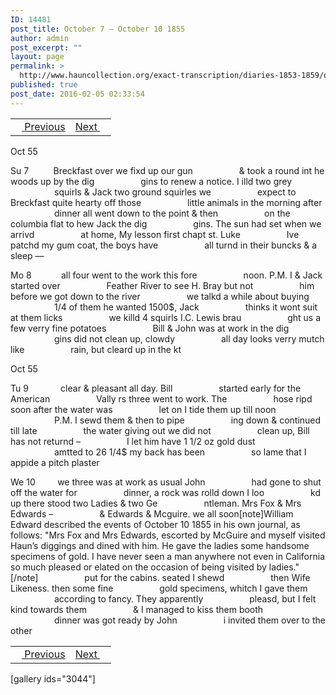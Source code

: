 ```yaml
---
ID: 14481
post_title: October 7 – October 10 1855
author: admin
post_excerpt: ""
layout: page
permalink: >
  http://www.hauncollection.org/exact-transcription/diaries-1853-1859/october-7-october-10-1855/
published: true
post_date: 2016-02-05 02:33:54
---
```

<table style="width: 100%;" align="center">
<tbody>
<tr>
<td><a href="http://www.hauncollection.org/version-2/diaries-1853-1859/october-2-october-6-1855/"><img src="https://lh3.googleusercontent.com/-EFJpxxNiPNw/VqgtWBCZrMI/AAAAAAAAAFU/WfY4lPFWWkg/s800-Ic42/Soeb-Plain-Arrows-8-10px.png" alt="" width="10" height="10" /> Previous</a></td>
<td style="text-align: right;"><a href="http://www.hauncollection.org/version-2/diaries-1853-1859/october-10-october-14-1855/">Next <img src="https://lh3.googleusercontent.com/-67k0cYlpXHw/VqgtWKz1MXI/AAAAAAAAAFU/k9PW_Piyurk/s800-Ic42/Soeb-Plain-Arrows-5-10px.png" alt="" width="10" height="10" /></a></td>
</tr>
</tbody>
</table>
Oct 55

Su 7          Breckfast over we fixd up our gun
<span style="margin-left: 70px;">&amp; took a round int he woods up by the dig
<span style="margin-left: 70px;">gins to renew a notice. I illd two grey
<span style="margin-left: 70px;">squirls &amp; Jack two ground squirles we
<span style="margin-left: 70px;">expect to Breckfast quite hearty off those
<span style="margin-left: 70px;">little animals in the morning after
<span style="margin-left: 70px;">dinner all went down to the point &amp; then
<span style="margin-left: 70px;">on the columbia flat to hew Jack the dig
<span style="margin-left: 70px;">gins. The sun had set when we arrivd
<span style="margin-left: 70px;">at home, My lesson first chapt st. Luke
<span style="margin-left: 70px;">Ive patchd my gum coat, the boys have
<span style="margin-left: 70px;">all turnd in their buncks &amp; a sleep —</span></span></span></span></span></span></span></span></span></span></span>

Mo 8            all four went to the work this fore
<span style="margin-left: 70px;">noon. P.M. I &amp; Jack started over
<span style="margin-left: 70px;">Feather River to see H. Bray but not
<span style="margin-left: 70px;">him before we got down to the river
<span style="margin-left: 70px;">we talkd a while about buying
<span style="margin-left: 70px;">1/4 of them he wanted 1500$, Jack
<span style="margin-left: 70px;">thinks it wont suit at them licks
<span style="margin-left: 70px;">we killd 4 squirls I.C. Lewis brau
<span style="margin-left: 70px;">ght us a few verry fine potatoes
<span style="margin-left: 70px;">Bill &amp; John was at work in the dig
<span style="margin-left: 70px;">gins did not clean up, clowdy
<span style="margin-left: 70px;">all day looks verry mutch like
<span style="margin-left: 70px;">rain, but cleard up in the kt</span></span></span></span></span></span></span></span></span></span></span></span>

Oct 55

Tu 9             clear &amp; pleasant all day. Bill
<span style="margin-left: 70px;">started early for the American
<span style="margin-left: 70px;">Vally rs three went to work. The
<span style="margin-left: 70px;">hose ripd soon after the water was
<span style="margin-left: 70px;">let on I tide them up till noon
<span style="margin-left: 70px;">P.M. I sewd them &amp; then to pipe
<span style="margin-left: 70px;">ing down &amp; continued till late
<span style="margin-left: 70px;">the water giving out we did not
<span style="margin-left: 70px;">clean up, Bill has not returnd –
<span style="margin-left: 70px;">I let him have 1 1/2 oz gold dust
<span style="margin-left: 70px;">amtted to 26 1/4$ my back has been
<span style="margin-left: 70px;">so lame that I appide a pitch plaster</span></span></span></span></span></span></span></span></span></span></span>

We 10         we three was at work as usual John
<span style="margin-left: 70px;">had gone to shut off the water for
<span style="margin-left: 70px;">dinner, a rock was rolld down I loo
<span style="margin-left: 70px;">kd up there stood two Ladies &amp; two Ge
<span style="margin-left: 70px;">ntleman. Mrs Fox &amp; Mrs Edwards –
<span style="margin-left: 70px;">&amp; Edwards &amp; Mcguire. we all soon[note]William Edward described the events of October 10 1855 in his own journal, as follows: "Mrs Fox and Mrs Edwards, escorted by McGuire and myself visited Haun’s diggings and dined with him. He gave the ladies some handsome specimens of gold. I have never seen a man anywhere not even in California so much pleased or elated on the occasion of being visited by ladies."[/note]
<span style="margin-left: 70px;">put for the cabins. seated I shewd
<span style="margin-left: 70px;">then Wife Likeness. then some fine
<span style="margin-left: 70px;">gold specimens, whitch I gave them
<span style="margin-left: 70px;">according to fancy. They apparently
<span style="margin-left: 70px;">pleasd, but I felt kind towards them
<span style="margin-left: 70px;">&amp; I managed to kiss them booth
<span style="margin-left: 70px;">dinner was got ready by John
<span style="margin-left: 70px;">i invited them over to the other</span></span></span></span></span></span></span></span></span></span></span></span></span>
<table style="width: 100%;" align="center">
<tbody>
<tr>
<td><a href="http://www.hauncollection.org/version-2/diaries-1853-1859/october-2-october-6-1855/"><img src="https://lh3.googleusercontent.com/-EFJpxxNiPNw/VqgtWBCZrMI/AAAAAAAAAFU/WfY4lPFWWkg/s800-Ic42/Soeb-Plain-Arrows-8-10px.png" alt="" width="10" height="10" /> Previous</a></td>
<td style="text-align: right;"><a href="http://www.hauncollection.org/version-2/diaries-1853-1859/october-10-october-14-1855/">Next <img src="https://lh3.googleusercontent.com/-67k0cYlpXHw/VqgtWKz1MXI/AAAAAAAAAFU/k9PW_Piyurk/s800-Ic42/Soeb-Plain-Arrows-5-10px.png" alt="" width="10" height="10" /></a></td>
</tr>
</tbody>
</table>
[gallery ids="3044"]